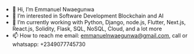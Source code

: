 - 👋 Hi, I’m Emmanuel Nwaegunwa
- 👀 I’m interested in Software Development Blockchain and AI
- 🌱 I’m currently working with Python, Django, node.js, Flutter, Next.js, React.js, Solidity, Flask, SQL, NoSQL, Cloud, and a lot more
- 📫 How to reach me email: emmanuelnwaegunwa@gmail.com, call or whatsapp: +2349077745730

